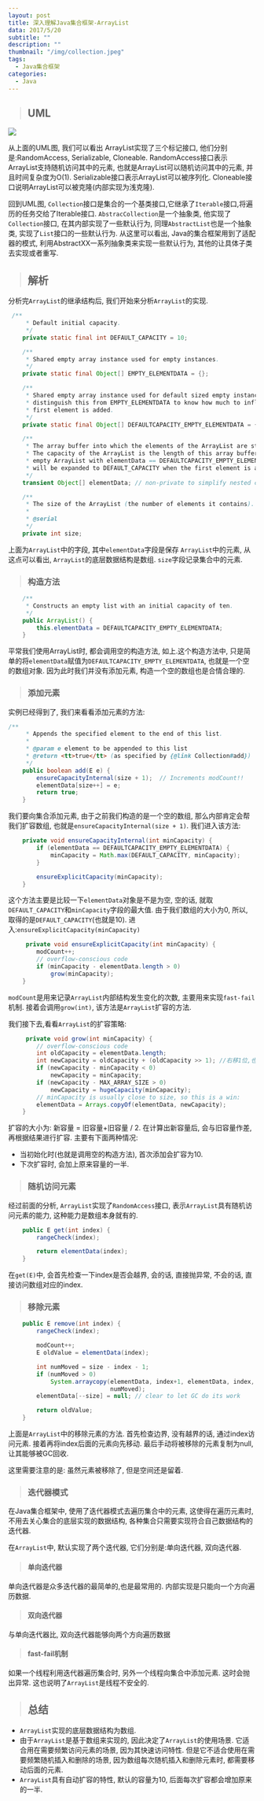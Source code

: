 ```yaml
---
layout: post
title: 深入理解Java集合框架-ArrayList
data: 2017/5/20
subtitle: ""
description: ""
thumbnail: "/img/collection.jpeg"
tags:
  - Java集合框架
categories:
  - Java
---
```



> ## UML

![](http://ww1.sinaimg.cn/large/006VdOYcgy1filh3gnlr2j30n90iw75f.jpg)

从上面的UML图, 我们可以看出 ArrayList实现了三个标记接口, 他们分别是:RandomAccess, Serializable, Cloneable. RandomAccess接口表示ArrayList支持随机访问其中的元素, 也就是ArrayList可以随机访问其中的元素, 并且时间复杂度为O(1). Serializable接口表示ArrayList可以被序列化. Cloneable接口说明ArrayList可以被克隆(内部实现为浅克隆).

回到UML图, ``Collection``接口是集合的一个基类接口,它继承了``Iterable``接口,将遍历的任务交给了Iterable接口. ``AbstracCollection``是一个抽象类, 他实现了``Collection``接口, 在其内部实现了一些默认行为, 同理``AbstractList``也是一个抽象类, 实现了``List``接口的一些默认行为. 从这里可以看出, Java的集合框架用到了适配器的模式, 利用AbstractXX一系列抽象类来实现一些默认行为, 其他的让具体子类去实现或者重写.

> ## 解析

分析完``ArrayList``的继承结构后, 我们开始来分析``ArrayList``的实现.

```java
 /**
     * Default initial capacity.
     */
    private static final int DEFAULT_CAPACITY = 10;

    /**
     * Shared empty array instance used for empty instances.
     */
    private static final Object[] EMPTY_ELEMENTDATA = {};

    /**
     * Shared empty array instance used for default sized empty instances. We
     * distinguish this from EMPTY_ELEMENTDATA to know how much to inflate when
     * first element is added.
     */
    private static final Object[] DEFAULTCAPACITY_EMPTY_ELEMENTDATA = {};

    /**
     * The array buffer into which the elements of the ArrayList are stored.
     * The capacity of the ArrayList is the length of this array buffer. Any
     * empty ArrayList with elementData == DEFAULTCAPACITY_EMPTY_ELEMENTDATA
     * will be expanded to DEFAULT_CAPACITY when the first element is added.
     */
    transient Object[] elementData; // non-private to simplify nested class access

    /**
     * The size of the ArrayList (the number of elements it contains).
     *
     * @serial
     */
    private int size;
```

上面为``ArrayList``中的字段, 其中``elementData``字段是保存 ``ArrayList``中的元素, 从这点可以看出, ``ArrayList``的底层数据结构是数组. ``size``字段记录集合中的元素.

> ### 构造方法

```java
    /**
     * Constructs an empty list with an initial capacity of ten.
     */
    public ArrayList() {
        this.elementData = DEFAULTCAPACITY_EMPTY_ELEMENTDATA;
    }
```

平常我们使用ArrayList时, 都会调用空的构造方法, 如上.这个构造方法中, 只是简单的将``elementData``赋值为``DEFAULTCAPACITY_EMPTY_ELEMENTDATA``, 也就是一个空的数组对象. 因为此时我们并没有添加元素, 构造一个空的数组也是合情合理的.

> ### 添加元素

实例已经得到了, 我们来看看添加元素的方法:

```java
/**
     * Appends the specified element to the end of this list.
     *
     * @param e element to be appended to this list
     * @return <tt>true</tt> (as specified by {@link Collection#add})
     */
    public boolean add(E e) {
        ensureCapacityInternal(size + 1);  // Increments modCount!!
        elementData[size++] = e;
        return true;
    }
```

我们要向集合添加元素, 由于之前我们构造的是一个空的数组, 那么内部肯定会帮我们扩容数组, 也就是``ensureCapacityInternal(size + 1)``. 我们进入该方法:

```java
    private void ensureCapacityInternal(int minCapacity) {
        if (elementData == DEFAULTCAPACITY_EMPTY_ELEMENTDATA) {
            minCapacity = Math.max(DEFAULT_CAPACITY, minCapacity);
        }

        ensureExplicitCapacity(minCapacity);
    }
```

 这个方法主要是比较一下``elementData``对象是不是为空, 空的话, 就取``DEFAULT_CAPACITY``和``minCapacity``字段的最大值. 由于我们数组的大小为0, 所以, 取得的是``DEFAULT_CAPACITY``(也就是10). 进入:``ensureExplicitCapacity(minCapacity)``

```java
     private void ensureExplicitCapacity(int minCapacity) {
        modCount++;
        // overflow-conscious code
        if (minCapacity - elementData.length > 0)
            grow(minCapacity);
    }
```

``modCount``是用来记录``ArrayList``内部结构发生变化的次数, 主要用来实现``fast-fail``机制. 接着会调用``grow(int)``, 该方法是``ArrayList``扩容的方法.

 我们接下去,看看``ArrayList``的扩容策略:

```java
     private void grow(int minCapacity) {
        // overflow-conscious code
        int oldCapacity = elementData.length;
        int newCapacity = oldCapacity + (oldCapacity >> 1); //右移1位,也就是除以2
        if (newCapacity - minCapacity < 0)
            newCapacity = minCapacity;
        if (newCapacity - MAX_ARRAY_SIZE > 0)
            newCapacity = hugeCapacity(minCapacity);
        // minCapacity is usually close to size, so this is a win:
        elementData = Arrays.copyOf(elementData, newCapacity);
    }
```

扩容的大小为: 新容量 = 旧容量+旧容量 / 2. 在计算出新容量后, 会与旧容量作差, 再根据结果进行扩容. 主要有下面两种情况:

* 当初始化时(也就是调用空的构造方法), 首次添加会扩容为10.
* 下次扩容时, 会加上原来容量的一半.

> ### 随机访问元素

经过前面的分析, ``ArrayList``实现了``RandomAccess``接口, 表示``ArrayList``具有随机访问元素的能力, 这种能力是数组本身就有的.

```java
    public E get(int index) {
        rangeCheck(index);

        return elementData(index);
    }
```

在``get(E)``中, 会首先检查一下index是否会越界, 会的话, 直接抛异常, 不会的话, 直接访问数组对应的index.


> ### 移除元素

```java
    public E remove(int index) {
        rangeCheck(index);

        modCount++;
        E oldValue = elementData(index);

        int numMoved = size - index - 1;
        if (numMoved > 0)
            System.arraycopy(elementData, index+1, elementData, index,
                             numMoved);
        elementData[--size] = null; // clear to let GC do its work

        return oldValue;
    }
```

上面是``ArrayList``中的移除元素的方法. 首先检查边界, 没有越界的话, 通过index访问元素. 接着再将index后面的元素向先移动. 最后手动将被移除的元素复制为null, 让其能够被GC回收.

这里需要注意的是: 虽然元素被移除了, 但是空间还是留着.

> ### 迭代器模式

在Java集合框架中, 使用了迭代器模式去遍历集合中的元素, 这使得在遍历元素时, 不用去关心集合的底层实现的数据结构, 各种集合只需要实现符合自己数据结构的迭代器.

在``ArrayList``中, 默认实现了两个迭代器, 它们分别是:单向迭代器, 双向迭代器.

> #### 单向迭代器

单向迭代器是众多迭代器的最简单的,也是最常用的. 内部实现是只能向一个方向遍历数据.

> #### 双向迭代器

与单向迭代器比, 双向迭代器能够向两个方向遍历数据

> #### fast-fail机制

如果一个线程利用迭代器遍历集合时, 另外一个线程向集合中添加元素. 这时会抛出异常. 这也说明了``ArrayList``是线程不安全的.

> ## 总结

* ``ArrayList``实现的底层数据结构为数组.
* 由于``ArrayList``是基于数组来实现的, 因此决定了``ArrayList``的使用场景. 它适合用在需要频繁访问元素的场景, 因为其快速访问特性. 但是它不适合使用在需要频繁随机插入和删除的场景, 因为数组每次随机插入和删除元素时, 都需要移动后面的元素.
* ``ArrayList``具有自动扩容的特性, 默认的容量为10, 后面每次扩容都会增加原来的一半.
